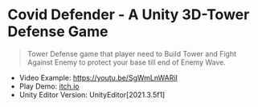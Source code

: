 # Covid Defender - A Unity 3D-Tower Defense Game
>Tower Defense game that player need to Build Tower
>and Fight Against Enemy to protect your base till end of Enemy Wave.

- Video Example: https://youtu.be/SgWmLnWARiI
- Play Demo: [itch.io](https://pathomphong-101.itch.io/covid-defence)
- Unity Editor Version: UnityEditor[2021.3.5f1]
